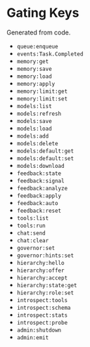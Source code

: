 # Gating Keys

Generated from code.

- `queue:enqueue`
- `events:Task.Completed`
- `memory:get`
- `memory:save`
- `memory:load`
- `memory:apply`
- `memory:limit:get`
- `memory:limit:set`
- `models:list`
- `models:refresh`
- `models:save`
- `models:load`
- `models:add`
- `models:delete`
- `models:default:get`
- `models:default:set`
- `models:download`
- `feedback:state`
- `feedback:signal`
- `feedback:analyze`
- `feedback:apply`
- `feedback:auto`
- `feedback:reset`
- `tools:list`
- `tools:run`
- `chat:send`
- `chat:clear`
- `governor:set`
- `governor:hints:set`
- `hierarchy:hello`
- `hierarchy:offer`
- `hierarchy:accept`
- `hierarchy:state:get`
- `hierarchy:role:set`
- `introspect:tools`
- `introspect:schema`
- `introspect:stats`
- `introspect:probe`
- `admin:shutdown`
- `admin:emit`

